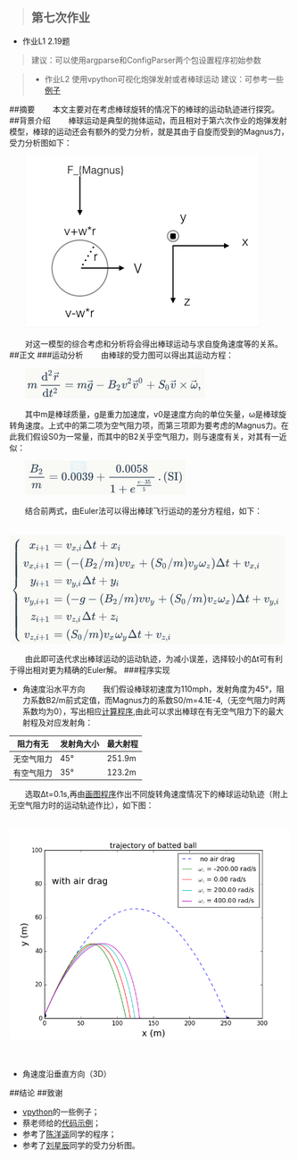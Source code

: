 >## 第七次作业
- 作业L1 2.19题
> 建议：可以使用argparse和ConfigParser两个包设置程序初始参数

>- 作业L2 使用vpython可视化炮弹发射或者棒球运动
> 建议：可参考一些[例子](http://www.visualrelativity.com/vpython/)

##摘要
　　本文主要对在考虑棒球旋转的情况下的棒球的运动轨迹进行探究。
##背景介绍
　　棒球运动是典型的抛体运动，而且相对于第六次作业的炮弹发射模型，棒球的运动还会有额外的受力分析，就是其由于自旋而受到的Magnus力，受力分析图如下：

　　![](https://raw.githubusercontent.com/XiaobudianChen/computationalphysics_N2013301020075/master/chapter2/exercise_7/棒球受力分析图.png)

　　对这一模型的综合考虑和分析将会得出棒球运动与求自旋角速度等的关系。
##正文
###运动分析
　　由棒球的受力图可以得出其运动方程：

　　![](https://raw.githubusercontent.com/XiaobudianChen/computationalphysics_N2013301020075/master/chapter2/exercise_7/公式1.png)

　　其中m是棒球质量，g是重力加速度，v0是速度方向的单位矢量，ω是棒球旋转角速度。上式中的第二项为空气阻力项，而第三项即为要考虑的Magnus力。在此我们假设S0为一常量，而其中的B2关乎空气阻力，则与速度有关，对其有一近似：

　　![](https://raw.githubusercontent.com/XiaobudianChen/computationalphysics_N2013301020075/master/chapter2/exercise_7/公式2.png)

　　结合前两式，由Euler法可以得出棒球飞行运动的差分方程组，如下：

　　![](https://raw.githubusercontent.com/XiaobudianChen/computationalphysics_N2013301020075/master/chapter2/exercise_7/公式3.png)

　　由此即可迭代求出棒球运动的运动轨迹，为减小误差，选择较小的Δt可有利于得出相对更为精确的Euler解。
###程序实现
- 角速度沿水平方向
　　我们假设棒球初速度为110mph，发射角度为45°，阻力系数B2/m前式定值，而Magnus力的系数S0/m=4.1E-4,（无空气阻力时两系数均为0），写出相应[计算程序](https://raw.githubusercontent.com/XiaobudianChen/computationalphysics_N2013301020075/master/chapter2/exercise_7/7.1.py),由此可以求出棒球在有无空气阻力下的最大射程及对应发射角：

阻力有无    | 发射角大小|最大射程
--------    | ---|-----
无空气阻力  | 45°|251.9m
有空气阻力  | 35°|123.2m

　　选取Δt=0.1s,再由[画图程序](https://raw.githubusercontent.com/XiaobudianChen/computationalphysics_N2013301020075/master/chapter2/exercise_7/7.2.py)作出不同旋转角速度情况下的棒球运动轨迹（附上无空气阻力时的运动轨迹作比），如下图：

　　![](https://raw.githubusercontent.com/XiaobudianChen/computationalphysics_N2013301020075/master/chapter2/exercise_7/figure_7.1.png)

　　

- 角速度沿垂直方向（3D）
　　
[]()


##结论
##致谢
- [vpython](http://www.visualrelativity.com/vpython/)的一些例子；
- 蔡老师给的[代码示例](https://github.com/caihao/computational_physics_whu/tree/master/chapter1)；
- 参考了[陈洋遥](https://github.com/ChenYangyao/computationalphysics_N2013301020169)同学的程序；
- 参考了[刘星辰](https://github.com/Xcliu/computationalphysics_N2013301020167)同学的受力分析图。
